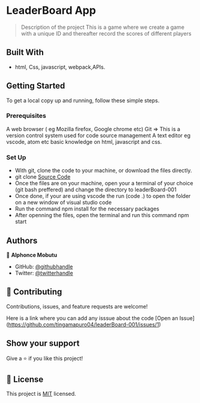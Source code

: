 # LeaderBoard App
> Description of the project
This is a game where we create a game with a unique ID and thereafter record the scores of different players

## Built With

- html, Css, javascript, webpack,APIs.

## Getting Started
To get a local copy up and running, follow these simple steps.

### Prerequisites
A web browser ( eg Mozilla firefox, Google chrome etc)
Git => This is a version control system  used for code source management
A text editor eg vscode, atom etc
basic knowledge on html, javascript and css.

### Set Up
- With git, clone the code to your machine, or download the files directly.
- git clone [Source Code](https://github.com/tingamapuro04/leaderBoard-001)
- Once the files are on your machine, open your a terminal of your choice (git bash preffered) and change the directory to leaderBoard-001
- Once done, if your are using vscode the run (code .) to open the folder on a new window of visual studio code
- Run the command npm install for the necessary packages
- After openning the files, open the terminal and run this command npm start

## Authors

👤 **Alphonce Mobutu**

- GitHub: [@githubhandle](https://github.com/tingamapuro04)
- Twitter: [@twitterhandle](https://twitter.com/alphonce_mobutu)

## 🤝 Contributing

Contributions, issues, and feature requests are welcome!

Here is a link where you can add any isssue about the code [Open an Issue] (https://github.com/tingamapuro04/leaderBoard-001/issues/1)

## Show your support

Give a ⭐️ if you like this project!


## 📝 License

This project is [MIT](./MIT.md) licensed.
